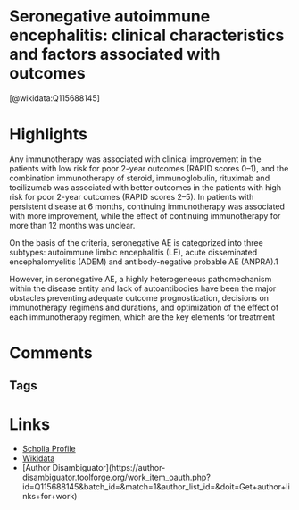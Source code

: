 
Seronegative autoimmune encephalitis: clinical characteristics and factors associated with outcomes
==========
  
  [@wikidata:Q115688145]  
  

# Highlights

Any immunotherapy was associated with clinical improvement in the patients with low risk for poor 2-year outcomes (RAPID scores 0–1), and the combination immunotherapy of steroid, immunoglobulin, rituximab and tocilizumab was associated with better outcomes in the patients with high risk for poor 2-year outcomes (RAPID scores 2–5). In patients with persistent disease at 6 months, continuing immunotherapy was associated with more improvement, while the effect of continuing immunotherapy for more than 12 months was unclear.

On the basis of
the criteria, seronegative AE is categorized into three subtypes:
autoimmune limbic encephalitis (LE), acute disseminated encephalomyelitis (ADEM) and antibody-negative probable AE
(ANPRA).1


However, in seronegative AE, a highly
heterogeneous pathomechanism within the disease entity and
lack of autoantibodies have been the major obstacles preventing
adequate outcome prognostication, decisions on immunotherapy
regimens and durations, and optimization of the effect of each
immunotherapy regimen, which are the key elements for
treatment



# Comments

## Tags

# Links
  
 * [Scholia Profile](https://scholia.toolforge.org/work/Q115688145)  
 * [Wikidata](https://www.wikidata.org/wiki/Q115688145)  
 * [Author Disambiguator](https://author-
disambiguator.toolforge.org/work_item_oauth.php?id=Q115688145&batch_id=&match=1&author_list_id=&doit=Get+author+links+for+work)  
